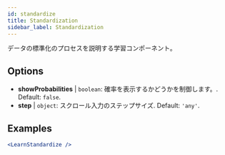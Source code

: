 ```yaml
---
id: standardize
title: Standardization
sidebar_label: Standardization
---
```


データの標準化のプロセスを説明する学習コンポーネント。

## Options

* __showProbabilities__ | `boolean`: 確率を表示するかどうかを制御します。. Default: `false`.
* __step__ | `object`: スクロール入力のステップサイズ. Default: `'any'`.


## Examples

```jsx live
<LearnStandardize />
```

